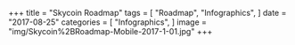 +++
title = "Skycoin Roadmap"
tags = [
    "Roadmap",
    "Infographics",
]
date = "2017-08-25"
categories = [
    "Infographics",
]
image = "img/Skycoin%2BRoadmap-Mobile-2017-1-01.jpg"
+++

